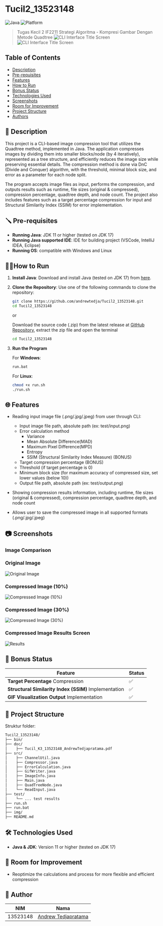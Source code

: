 # Tucil2_13523148

![Java](https://img.shields.io/badge/Java-17-blue?logo=java)
![Platform](https://img.shields.io/badge/Platform-Windows%20%7C%20Linux-green?logo=windows)

> Tugas Kecil 2 IF2211 Strategi Algoritma - Kompresi Gambar Dengan Metode Quadtree
> ![CLI Interface Title Screen](./test/output1.gif) ![CLI Interface Title Screen](./img/title.png)

## Table of Contents

-   [Description](#description)
-   [Pre-requisites](#pre-requisites)
-   [Features](#features)
-   [How to Run](#how-to-run)
-   [Bonus Status](#bonus-status)
-   [Technologies Used](#technologies-used)
-   [Screenshots](#screenshots)
-   [Room for Improvement](#room-for-improvement)
-   [Project Structure](#project-structure)
-   [Authors](#authors)

## 📝 Description

This project is a CLI-based image compression tool that utilizes the Quadtree method, implemented in Java. The application compresses images by dividing them into smaller blocks/node (by 4 iteratively), represented as a tree structure, and efficiently reduces the image size while preserving essential details. The compression method is done via DnC (Divide and Conquer) algorithm, with the threshold, minimal block size, and error as a parameter for each node split.

The program accepts image files as input, performs the compression, and outputs results such as runtime, file sizes (original & compressed), compression percentage, quadtree depth, and node count. The project also includes features such as a target percentage compression for input and Structural Similarity Index (SSIM) for error implementation.

## 🪛 Pre-requisites

-   **Running Java**: JDK 11 or higher (tested on JDK 17)
-   **Running Java supported IDE**: IDE for building project (VSCode, IntelliJ IDEA, Eclipse)
-   **Running OS**: compatible with Windows and Linux

## 🏃‍♂️How to Run

1. **Install Java**: Download and install Java (tested on JDK 17) from [here](https://www.oracle.com/java/technologies/downloads/).
2. **Clone the Repository**: Use one of the following commands to clone the repository:

    ```bash
    git clone https://github.com/andrewtedja/Tucil2_13523148.git
    cd Tucil2_13523148
    ```

    or

    Download the source code (.zip) from the latest release at [GitHub Repository](https://github.com/andrewtedja/Tucil2_13523148), extract the zip file and open the terminal

    ```bash
    cd Tucil2_13523148
    ```

3. **Run the Program**

    For **Windows**:

    ```cmd
    run.bat
    ```

    For **Linux**:

    ```bash
    chmod +x run.sh
    ./run.sh
    ```

## 🌐 Features

-   Reading input image file (.png/.jpg/.jpeg) from user through CLI:

    -   Input image file path, absolute path (ex: test/input.png)
    -   Error calculation method
        -   Variance
        -   Mean Absolute Difference(MAD)
        -   Maximum Pixel Difference(MPD)
        -   Entropy
        -   SSIM (Structural Similarity Index Measure) (BONUS)
    -   Target compression percentage (BONUS)
    -   Threshold (if target percentage is 0)
    -   Minimum block size (for maximum accuracy of compressed size, set lower values (below 10))
    -   Output file path, absolute path (ex: test/output.png)

-   Showing compression results information, including runtime, file sizes (original & compressed), compression percentage, quadtree depth, and node count
-   Allows user to save the compressed image in all supported formats (.png/.jpg/.jpeg)

## 📷 Screenshots

### Image Comparison

### Original Image

![Original Image](./img/original.jpg)

### Compressed Image (10%)

![Compressed Image (10%)](./img/compressed1.jpg)

### Compressed Image (30%)

![Compressed Image (30%)](./img/compressed2.jpg)

### Compressed Image Results Screen

![Results](./img/results.png)

## 🎁 Bonus Status

| Feature                                               | Status |
| ----------------------------------------------------- | ------ |
| **Target Percentage** Compression                     | ✅     |
| **Structural Similarity Index (SSIM)** Implementation | ✅     |
| **GIF Visualization Output** Implementation           | ✅     |

## 📁 Project Structure

Struktur folder:

```bash
Tucil2_13523148/
├── bin/
├── doc/
│    ├── Tucil_K3_13523148_AndrewTedjapratama.pdf
├── src/
│    ├── ChannelUtil.java
│    ├── Compressor.java
│    ├── ErrorCalculation.java
│    ├── GifWriter.java
│    ├── ImageInfo.java
│    ├── Main.java
│    ├── QuadTreeNode.java
│    └── ReadInput.java
├── test/
│    └── ... test results
├── run.sh
├── run.bat
├── img/
├── README.md
```

## 🛠️ Technologies Used

-   **Java & JDK**: Version 11 or higher (tested on JDK 17)

## 🚧 Room for Improvement

-   Reoptimize the calculations and process for more flexible and efficient compression

## 🪪 Author

| NIM      | Nama                                                  |
| -------- | ----------------------------------------------------- |
| 13523148 | [Andrew Tedjapratama](https://github.com/andrewtedja) |

